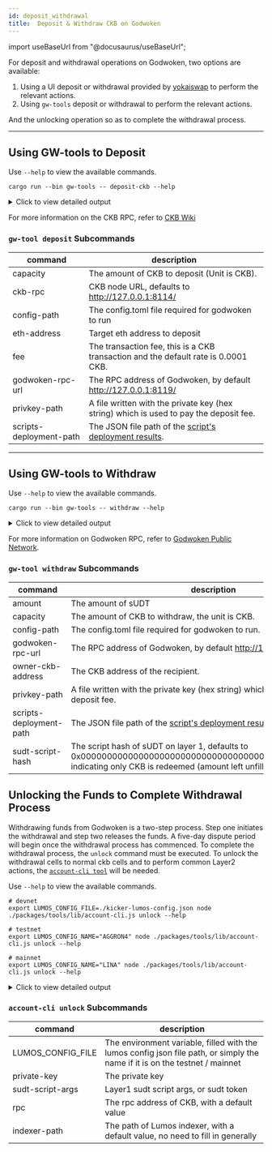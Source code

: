 ```yaml
---
id: deposit_withdrawal
title:  Deposit & Withdraw CKB on Godwoken
---
```

import useBaseUrl from "@docusaurus/useBaseUrl";

For deposit and withdrawal operations on Godwoken, two options are available:

1. Using a UI deposit or withdrawal provided by [yokaiswap](https://testnet.yokaiswap.com/bridge/deposit) to perform the relevant actions.
2. Using `gw-tools` deposit or withdrawal to perform the relevant actions.

And the unlocking operation so as to complete the withdrawal process.

---

## Using GW-tools to Deposit

Use `--help` to view the available commands.

```shell
cargo run --bin gw-tools -- deposit-ckb --help
```

<details>
<summary>Click to view detailed output</summary>

```
gw-tools-deposit-ckb
Deposit CKB to godwoken

USAGE:
	 gw-tools deposit-ckb [OPTIONS] --capacity <capacity> --config-path <config-path>  --privkey-path <privkey-path>  --scripts-deployment-path <scripts-deployment-path>

FLAGS:
	 -h, --help				Prints help informaiton
	 -V, --version				Prints version information

OPTIONS:
	 -c, --capacity <capacity>		CKB capacity to deposit
	     --ckb-rpc <ckb-rpc-url>		CKB jsonrpc rpc server URL [default: http://127.0.0.1:8114]

	 -o, --config-path <config-path>	The config.homl file path
	 -e, --eth-address <eth-address>	Target eth address, calculated by private key in default
	 -f, --fee <fee>			Transaction fee, default to 0.0001 CKB [default: 0.0001]
	 -g, --godwoken-rpc-url <godwoken-rpc-url>
	 					Godwoken jsonrpc rpc sever URL [default: http://127.0.0.1:8119]

	 -k, --privkey-path <privkey-path>	The private key file path
	     --scripts-deployment-path <scripts-deployment-path>	
	 					The scripts deployment results json file path

```
</details>

For more information on the CKB RPC, refer to [CKB Wiki](https://github.com/nervosnetwork/ckb/wiki/Chains)

### <code>gw-tool deposit</code> Subcommands

|command|description|
|---|---|
|capacity          |The amount of CKB to deposit (Unit is CKB).|
|ckb-rpc           |CKB node URL, defaults to http://127.0.0.1:8114/|
|config-path          |The config.toml file required for godwoken to run|
|eth-address          |Target eth address to deposit|
|fee          |The transaction fee, this is a CKB transaction and the default rate is 0.0001 CKB.|
|godwoken-rpc-url          |The RPC address of Godwoken, by default http://127.0.0.1:8119/|
|privkey-path          |A file written with the private key (hex string) which is used to pay the deposit fee.|
|scripts-deployment-path          |The JSON file path of the [script's deployment results](https://github.com/nervosnetwork/godwoken-public/blob/master/testnet/config/scripts-deploy-result.json).|

---

## Using GW-tools to Withdraw

Use `--help` to view the available commands.

```shell
cargo run --bin gw-tools -- withdraw --help
```

<details>
<summary>Click to view detailed output</summary>


```
gw-tools-withdraw
withdraw CKB / sUDT from godwoken

USAGE:
	 gw-tools withdraw [OPTIONS] --capacity <capacity> --config-path <config-path> --owner-ckb-address <owner-ckb-address> --privkey-path <privkey-path>  --scripts-deployment-path <scripts-deployment-path>

FLAGS:
	 -h, --help				Prints help informaiton
	 -V, --version				Prints version information

OPTIONS:
	 -m, --amount <amount>		 sUDT amount to withdrawal [default: 0]
	 -c, --capacity <capacity>		CKB capacity to withdrawal
	 -o, --config-path <config-path>	The config.homl file path
	 -g, --godwoken-rpc-url <godwoken-rpc-url>
	 					Godwoken jsonrpc rpc sever URL [default: http://127.0.0.1:8119]

	 -a, --owner-ckb-address <owner-ckb-address>	owner ckb address (to)
	 -k, --privkey-path <privkey-path>	The private key file path
	     --scripts-deployment-path <scripts-deployment-path>	
	 					The scripts deployment results json file path

	 	 -sudt-script-hash <sudt-script-hash>	l1 sudt script hash, default for withdrawal CKB [default: 0x0000000000000000000000000000000000000000000000000000000000000000]

```
</details>

For more information on Godwoken RPC, refer to [Godwoken Public Network](/#godwoken-public-networks).

### <code>gw-tool withdraw</code> Subcommands

|command|description|
|---|---|
|amount             |The amount of sUDT|
|capacity             |The amount of CKB to withdraw, the unit is CKB.|
|config-path             |The config.toml file required for godwoken to run.|
|godwoken-rpc-url             |The RPC address of Godwoken, by default http://127.0.0.1:8119/|
|owner-ckb-address             |The CKB address of the recipient.|
|privkey-path             |A file written with the private key (hex string) which is used to pay the deposit fee.|
|scripts-deployment-path             |The JSON file path of the [script's deployment results](https://github.com/nervosnetwork/godwoken-public/blob/master/testnet/config/scripts-deploy-result.json)|
|sudt-script-hash             |The script hash of sUDT on layer 1, defaults to 0x0000000000000000000000000000000000000000000000000000, indicating only CKB is redeemed (amount left unfilled or filled with 0).|

## Unlocking the Funds to Complete Withdrawal Process

Withdrawing funds from Godwoken is a two-step process. Step one initiates the withdrawal and step two releases the funds. A five-day dispute period will begin once the withdrawal process has commenced. To complete the withdrawal process, the `unlock` command must be executed. To unlock the withdrawal cells to normal ckb cells and to perform common Layer2 actions, the [`account-cli tool`](https://github.com/nervosnetwork/godwoken-examples/tree/develop/packages/tools) will be needed. 


Use `--help` to view the available commands.

```shell
# devnet
export LUMOS_CONFIG_FILE=./kicker-lumos-config.json node ./packages/tools/lib/account-cli.js unlock --help

# testnet
export LUMOS_CONFIG_NAME="AGGRON4" node ./packages/tools/lib/account-cli.js unlock --help

# mainnet
export LUMOS_CONFIG_NAME="LINA" node ./packages/tools/lib/account-cli.js unlock --help
```

<details>
<summary>Click to view detailed output</summary>


```
LUMOS_CONFIG_FILE=./kicker-lumos-config.json node ./packages/tools/lib/account-cli.js unlock --help
Usage: account-cli unlock [options]

unlock withdrawal CKB / sUDT from godwoken

Options:
  -p, --private-key <privatekey>			private key to use
  -s, --sudt-script-args <l1 sudt script args>		only for unlock sudt
  -r, --rpc <rpc>			ckb rpc path (default: "http://127.0.0.1:8114")
  -d, --indexer-path <path>				indexer path (default: "./indexer-data-path/<ckb genesis hash>")
  -h, --help			display help for command
```
 </details>

 ### <code>account-cli unlock</code> Subcommands

|command|description|
|---|---|
|LUMOS_CONFIG_FILE		|The environment variable, filled with the lumos config json file path, or simply the name if it is on the testnet / mainnet|
|private-key		|The private key|
|sudt-script-args		|Layer1 sudt script args, or sudt token|
|rpc 			|The rpc address of CKB, with a default value|
|indexer-path 		|The path of Lumos indexer, with a default value, no need to fill in generally|
